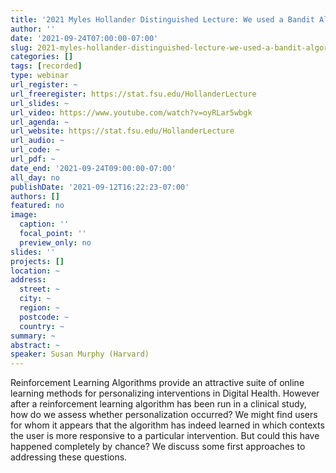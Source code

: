 ```yaml
---
title: '2021 Myles Hollander Distinguished Lecture: We used a Bandit Algorithm to Personalize But Did It Work?'
author: ''
date: '2021-09-24T07:00:00-07:00'
slug: 2021-myles-hollander-distinguished-lecture-we-used-a-bandit-algorithm-to-personalize-but-did-it-work
categories: []
tags: [recorded]
type: webinar
url_register: ~
url_freeregister: https://stat.fsu.edu/HollanderLecture
url_slides: ~
url_video: https://www.youtube.com/watch?v=oyRLar5wbgk
url_agenda: ~
url_website: https://stat.fsu.edu/HollanderLecture
url_audio: ~
url_code: ~
url_pdf: ~
date_end: '2021-09-24T09:00:00-07:00'
all_day: no
publishDate: '2021-09-12T16:22:23-07:00'
authors: []
featured: no
image:
  caption: ''
  focal_point: ''
  preview_only: no
slides: ''
projects: []
location: ~
address:
  street: ~
  city: ~
  region: ~
  postcode: ~
  country: ~
summary: ~
abstract: ~
speaker: Susan Murphy (Harvard)
---
```

<!--more-->
Reinforcement Learning Algorithms provide an attractive suite of online learning methods for personalizing interventions in Digital Health. However after a reinforcement learning algorithm has been run in a clinical study, how do we assess whether personalization occurred? We might find users for whom it appears that the algorithm has indeed learned in which contexts the user is more responsive to a particular intervention.  But could this have happened completely by chance? We discuss some first approaches to addressing these questions.
